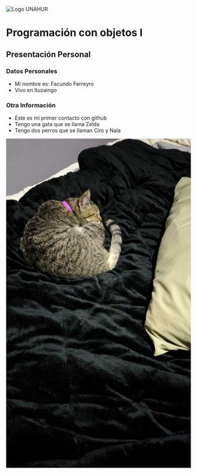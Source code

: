 ![Logo UNAHUR](./UNAHUR.png)

# Programación con objetos I
## Presentación Personal

### Datos Personales
- Mi nombre es: Facundo Ferreyro
- Vivo en Ituzaingo


### Otra Información
- Este es mi primer contacto con github
- Tengo una gata que se llama Zelda
- Tengo dos perros que se llaman Ciro y Nala

![Foto Zelda](./Zelda.jpeg)
